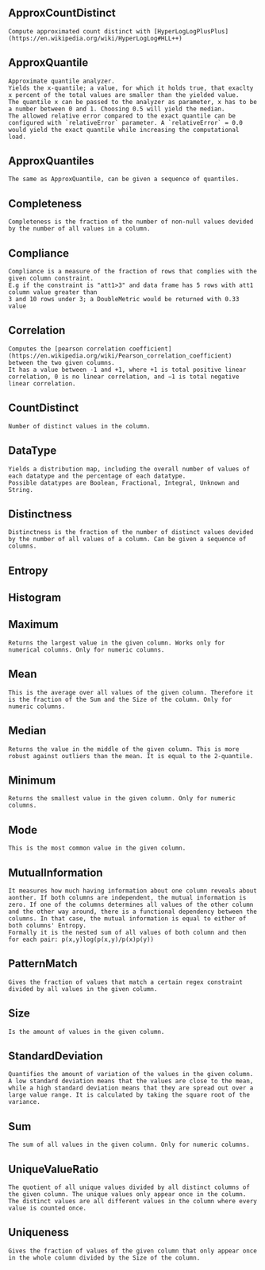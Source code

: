 ## ApproxCountDistinct
    Compute approximated count distinct with [HyperLogLogPlusPlus](https://en.wikipedia.org/wiki/HyperLogLog#HLL++)
## ApproxQuantile
    Approximate quantile analyzer. 
    Yields the x-quantile; a value, for which it holds true, that exaclty x percent of the total values are smaller than the yielded value.
    The quantile x can be passed to the analyzer as parameter, x has to be a number between 0 and 1. Choosing 0.5 will yield the median.
    The allowed relative error compared to the exact quantile can be configured with `relativeError` parameter. A `relativeError` = 0.0 would yield the exact quantile while increasing the computational load.
## ApproxQuantiles
    The same as ApproxQuantile, can be given a sequence of quantiles.
## Completeness
    Completeness is the fraction of the number of non-null values devided by the number of all values in a column.
## Compliance
    Compliance is a measure of the fraction of rows that complies with the given column constraint.
    E.g if the constraint is "att1>3" and data frame has 5 rows with att1 column value greater than
    3 and 10 rows under 3; a DoubleMetric would be returned with 0.33 value
## Correlation
    Computes the [pearson correlation coefficient](https://en.wikipedia.org/wiki/Pearson_correlation_coefficient) between the two given columns.
    It has a value between -1 and +1, where +1 is total positive linear correlation, 0 is no linear correlation, and −1 is total negative linear correlation.
## CountDistinct
    Number of distinct values in the column.
## DataType
    Yields a distribution map, including the overall number of values of each datatype and the percentage of each datatype. 
    Possible datatypes are Boolean, Fractional, Integral, Unknown and String.
## Distinctness
    Distinctness is the fraction of the number of distinct values devided by the number of all values of a column. Can be given a sequence of columns.
## Entropy
## Histogram
## Maximum
    Returns the largest value in the given column. Works only for numerical columns. Only for numeric columns.
## Mean
    This is the average over all values of the given column. Therefore it is the fraction of the Sum and the Size of the column. Only for numeric columns.
## Median
    Returns the value in the middle of the given column. This is more robust against outliers than the mean. It is equal to the 2-quantile.
## Minimum
    Returns the smallest value in the given column. Only for numeric columns.
## Mode
    This is the most common value in the given column.
## MutualInformation
    It measures how much having information about one column reveals about aonther. If both columns are independent, the mutual information is zero. If one of the columns determines all values of the other column and the other way around, there is a functional dependency between the columns. In that case, the mutual information is equal to either of both columns' Entropy.
    Formally it is the nested sum of all values of both column and then for each pair: p(x,y)log(p(x,y)/p(x)p(y))
## PatternMatch
    Gives the fraction of values that match a certain regex constraint divided by all values in the given column.
## Size
    Is the amount of values in the given column.
## StandardDeviation
    Quantifies the amount of variation of the values in the given column. A low standard deviation means that the values are close to the mean, while a high standard deviation means that they are spread out over a large value range. It is calculated by taking the square root of the variance.
## Sum
    The sum of all values in the given column. Only for numeric columns.
## UniqueValueRatio
    The quotient of all unique values divided by all distinct columns of the given column. The unique values only appear once in the column. The distinct values are all different values in the column where every value is counted once.
## Uniqueness
    Gives the fraction of values of the given column that only appear once in the whole column divided by the Size of the column.